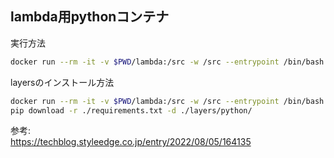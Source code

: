 
## lambda用pythonコンテナ

実行方法
```sh
docker run --rm -it -v $PWD/lambda:/src -w /src --entrypoint /bin/bash public.ecr.aws/lambda/python:3.11
```

layersのインストール方法
```sh
docker run --rm -it -v $PWD/lambda:/src -w /src --entrypoint /bin/bash public.ecr.aws/lambda/python:3.11
pip download -r ./requirements.txt -d ./layers/python/
```

参考:  
https://techblog.styleedge.co.jp/entry/2022/08/05/164135